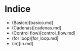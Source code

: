 # Indice
- (Basico)[basico.md]
- (Cadenas)[cadenas.md]
- (Control flow)[control_flow.md]
- (for loop)[for_loop.md]
- (in)[in.md]
